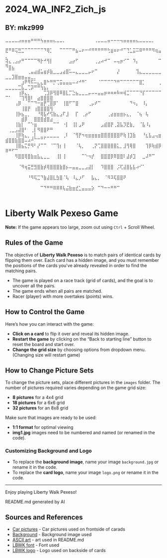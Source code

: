 # 2024_WA_INF2_Zich_js
## BY: mkz999
⣀⣀⣀⣀⣠⣤⣤⣤⠶⠶⠶⢦⣤⣤⣤⣄⣀⣀⡀⠀⠀⠀⠀⠀⠀⠀⠀⠀⢀⣀⣀⣀⣤⠤⠤⠤⢤⣤⣤⣤⣤⣄⣀⣀⣀⣀⡀⠀⠀⠀⠀⠀⠀⠀⠀⠀⠀⠀⠀⠀⠀⠀⠀⠀
⣟⠛⠿⢭⣛⣉⠉⠉⠉⠉⠉⠉⠙⢿⡁⠀⠀⠉⠉⠉⠉⠛⣦⠤⠖⠒⠚⠛⠛⠛⠛⠛⢓⣶⠶⠖⠚⠉⢙⣁⣭⠭⠿⠛⠛⠛⠻⢶⣤⡀⠀⠀⠀⠀⠀⠀⠀⠀⠀⠀⠀⠀⠀⠀
⢽⣄⢀⣠⡴⠛⠉⠉⠉⠉⠻⡗⠚⢻⡇⠀⠀⠀⠀⠀⣠⡴⠋⠀⠀⠀⠀⠀⢀⣠⠴⠚⠉⠀⠤⢤⡶⠊⠉⠀⠹⡄⠀⠀⠀⠀⠀⠀⠉⠻⣶⣄⠀⠀⠀⠀⠀⠀⠀⠀⠀⠀⠀⠀
⠀⠉⠉⠀⠀⠀⠀⢀⣤⣴⣾⣥⣶⡾⣷⣀⣀⣠⣴⣿⠥⠤⣄⣀⣀⣀⡤⠖⠉⠀⠀⠀⠀⠀⠀⡜⠀⠀⠀⠀⠀⢹⣄⣀⣀⣀⣀⣀⣀⣀⣀⣹⣿⣶⣶⣤⣤⣀⡀⠀⠀⠀⠀⠀
⠀⠀⠀⠀⠀⣰⠟⠻⠯⠥⣄⣄⣿⠓⠛⡛⢉⣭⣤⣤⣤⠤⠴⠚⠛⠁⠀⠀⠀⠈⠉⠉⠉⠉⠙⠛⠉⠉⠉⠉⠉⠉⣿⡁⠀⠀⠀⠀⢀⣀⣀⣀⣀⣉⣧⣀⢉⡽⠛⠛⢳⣦⡄⠀
⠀⠀⠀⠀⢰⡿⣄⡀⠀⠀⠀⠀⢉⣹⡿⢻⣿⠿⣿⣇⡉⣑⣦⣀⣀⣀⡤⠤⠤⣤⣤⡶⠶⠶⠶⠷⠶⢾⣉⠉⠉⠉⠙⡏⠉⠉⠉⠉⠉⠉⠁⠀⠀⠈⢹⢻⣿⠇⠀⣴⣿⣿⣿⣿
⠀⠀⠀⢠⡿⠀⠀⠉⠉⠙⠒⣶⡟⢉⣿⡿⠁⠀⢸⣿⠋⠉⣿⠀⠀⠀⢀⡤⠞⠉⠀⠀⠀⠀⠀⠀⠀⠀⠀⠙⠲⡄⠀⠸⡄⠀⠀⠀⠀⠀⠀⠀⠀⠀⢸⣿⡟⠀⢰⣿⣿⣿⣿⢻
⠀⠀⠀⢸⡷⣦⣀⡀⠀⠀⠘⢿⣧⠞⢫⣷⣄⣠⠏⣸⠀⠀⡏⠀⢀⡴⠋⠀⠀⠀⠀⠀⢀⣴⣶⣶⣶⡦⣄⡀⠀⠈⢦⠀⢧⠀⠀⠀⠀⠀⠀⠀⠀⠀⣾⡿⠀⠀⣿⣿⣿⣾⣿⣴
⠀⠀⠀⢸⣷⡇⠀⠉⠑⣶⠀⠀⠀⠀⠀⠉⠉⠀⠐⡇⠀⢸⡇⣠⠟⠀⠀⠀⠀⠀⣠⣾⣿⡟⢀⣽⣧⡹⣟⣷⡀⠀⠈⣧⠸⡄⠀⠀⠀⠀⢀⣀⣠⣼⣿⠃⠀⢀⡇⠻⣿⣿⠟⠛
⠀⠀⠀⢸⡿⢷⣄⡀⢀⡇⠀⣀⣀⣀⣀⣀⣀⠀⢀⠇⠀⠈⢻⡟⠲⢶⣶⣶⣶⣶⣿⣿⣿⣿⣿⣿⠟⢷⢸⣹⣷⠀⠀⠘⣆⣧⣠⢤⣶⣾⣿⣿⣷⣿⣿⠤⠴⠚⠉⠉⠉⠁⠀⠀
⠀⠀⠀⢸⣿⣦⣍⡛⠻⠃⡜⠉⠉⠀⠈⠉⢹⡆⢸⠀⠀⠀⠈⢧⡀⠀⠀⢀⡝⢉⣿⣿⣿⣿⣿⣅⡀⣸⢻⢿⣿⠀⠀⠀⢹⡿⢷⣾⡿⠿⠛⠋⠉⠀⠀⠀⠀⠀⠀⠀⠀⠀⠀⠀
⠀⠀⠀⠻⣿⣿⢿⣿⣷⣶⣧⣄⣀⣀⠀⠀⢸⡇⢸⠀⠀⠀⠀⠀⠉⠑⠲⡞⠀⠀⣿⣿⣿⡿⠿⣿⣿⠇⣼⡾⣹⠀⠀⣀⠼⠛⠉⠀⠀⠀⠀⠀⠀⠀⠀⠀⠀⠀⠀⠀⠀⠀⠀⠀
⠀⠀⠀⠀⠈⠻⢶⣭⣛⣻⣿⣷⡾⢿⣿⣿⣿⣷⣿⡦⠤⣤⣤⣀⣀⣠⣼⡇⠀⠀⠹⣿⣿⣿⠀⡨⢏⣼⣿⣧⣧⠴⠊⠁⠀⠀⠀⠀⠀⠀⠀⠀⠀⠀⠀⠀⠀⠀⠀⠀⠀⠀⠀⠀
⠀⠀⠀⠀⠀⠀⠀⠘⠻⢯⣉⠙⣷⣼⣿⣇⣳⣿⠈⢧⠀⠸⣄⡰⠋⠀⠀⣧⣄⡀⠀⠈⠻⠽⢯⣿⣿⠟⠀⠀⠀⠀⠀⠀⠀⠀⠀⠀⠀⠀⠀⠀⠀⠀⠀⠀⠀⠀⠀⠀⠀⠀⠀⠀
⠀⠀⠀⠀⠀⠀⠀⠀⠀⠀⠀⠉⠙⠛⠛⠿⠿⠿⢧⣬⣷⣶⣞⣁⣤⣤⣤⡵⠀⠉⠙⠒⠒⠛⠛⠉⠀⠀⠀⠀⠀⠀⠀⠀⠀⠀⠀⠀⠀⠀⠀⠀⠀⠀⠀⠀⠀⠀⠀⠀⠀⠀⠀⠀

# Liberty Walk Pexeso Game

**Note:** If the game appears too large, zoom out using `Ctrl` + Scroll Wheel.

## Rules of the Game

The objective of **Liberty Walk Pexeso** is to match pairs of identical cards by flipping them over. Each card has a hidden image, and you must remember the positions of the cards you've already revealed in order to find the matching pairs.

- The game is played on a race track (grid of cards), and the goal is to uncover all the pairs.
- The game ends when all pairs are matched.
- Racer (player) with more overtakes (points) wins.

## How to Control the Game

Here’s how you can interact with the game:

- **Click on a card** to flip it over and reveal its hidden image.
- **Restart the game** by clicking on the “Back to starting line” button to reset the board and start over.
- **Change the grid size** by choosing options from dropdown menu. (Changing size will restart game)

## How to Change Picture Sets

To change the picture sets, place different pictures in the `images` folder. The number of pictures required varies depending on the game grid size:

- **8 pictures** for a 4x4 grid
- **18 pictures** for a 6x6 grid
- **32 pictures** for an 8x8 grid

Make sure that images are ready to be used:

- **1:1 format** for optimal viewing
- **img1.jpg** images need to be numbered and named (or renamed in the code).

### Customizing Background and Logo

- To replace the **background image**, name your image `background.jpg` or rename it in the code.
- To replace the **card logo**, name your image `logo.png` or rename it in the code.

---

Enjoy playing Liberty Walk Pexeso!

README.md generated by AI

## Sources and References

- [Car pictures](https://libertywalk.co.jp/world-gallery/) - Car pictures used on frontside of carads
- [Background](https://detour-roadtrips.com/home/five-of-the-best-driving-adventures-in-japan#google_vignette=) - Background image used
- [ASCII art](https://emojicombos.com/gtr) - art used in README.md
- [LBWK font](https://www.dafont.com/badaboom-bb.font?text=LIBERTYWALK) - Font used
- [LBWK logo](https://libertywalk.shop/cropped-lb-gif-1-png/) - Logo used on backside of cards